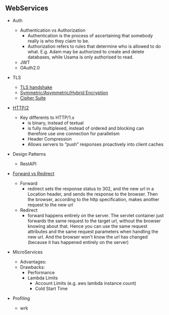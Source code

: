 ## WebServices
  * Auth
    - Authentication vs Authorization
      - Authentication is the process of ascertaining that somebody really is who they claim to be.
      - Authorization refers to rules that determine who is allowed to do what. E.g. Adam may be authorized to create and delete databases, while Usama is only authorised to read.
    * JWT
    * OAuth2.0
  * TLS
    - [TLS handshake](https://www.ibm.com/support/knowledgecenter/en/SSFKSJ_7.1.0/com.ibm.mq.doc/sy10660_.htm)
    - [Symmetric/Asymmetric/Hybrid Encryption](http://david50.pixnet.net/blog/post/28796015)
    - [Cipher Suite](https://curl.haxx.se/libcurl/c/CURLOPT_SSL_CIPHER_LIST.html)
  * [HTTP/2](https://http2.github.io/faq/)
    - Key differents to HTTP/1.x 
      - is binary, instead of textual
      - is fully multiplexed, instead of ordered and blocking can therefore use one connection for parallelism
      - Header Compression
      - Allows servers to “push” responses proactively into client caches

  * Design Patterns
    * RestAPI
  * [Forward vs Redirect](https://stackoverflow.com/questions/6068891/difference-between-jsp-forward-and-redirect)
    * Forward
      - redirect sets the response status to 302, and the new url in a Location header, and sends the response to the browser. Then the browser, according to the http specification, makes another request to the new url
    * Redirect
      - forward happens entirely on the server. The servlet container just forwards the same request to the target url, without the browser knowing about that. Hence you can use the same request attributes and the same request parameters when handling the new url. And the browser won't know the url has changed (because it has happened entirely on the server)
  * MicroServices
    * Advantages:
    * Drawbacks:
      * Performance
      * Lambda Limits
        * Account Limits (e.g. aws lambda instance count)
        * Cold Start Time
  * Profiling
    * wrk 